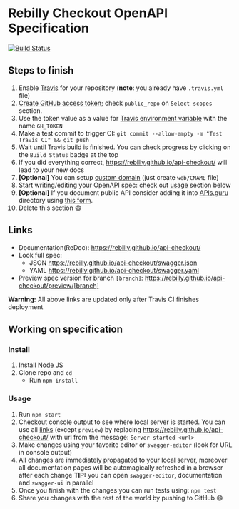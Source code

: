 # Rebilly Checkout OpenAPI Specification
[![Build Status](https://travis-ci.org/Rebilly/api-checkout.svg?branch=master)](https://travis-ci.org/Rebilly/api-checkout)

## Steps to finish

1. Enable [Travis](https://docs.travis-ci.com/user/getting-started/#To-get-started-with-Travis-CI%3A) for your repository (**note**: you already have `.travis.yml` file)
2. [Create GitHub access token](https://help.github.com/articles/creating-an-access-token-for-command-line-use/); check `public_repo` on `Select scopes` section.
3. Use the token value as a value for [Travis environment variable](https://docs.travis-ci.com/user/environment-variables/#Defining-Variables-in-Repository-Settings) with the name `GH_TOKEN`
4. Make a test commit to trigger CI: `git commit --allow-empty -m "Test Travis CI" && git push`
5. Wait until Travis build is finished. You can check progress by clicking on the `Build Status` badge at the top
6. If you did everything correct, https://rebilly.github.io/api-checkout/ will lead to your new docs
7. **[Optional]** You can setup [custom domain](https://help.github.com/articles/using-a-custom-domain-with-github-pages/) (just create `web/CNAME` file)
8. Start writing/editing your OpenAPI spec: check out [usage](#usage) section below
9. **[Optional]** If you document public API consider adding it into [APIs.guru](https://APIs.guru) directory using [this form](https://apis.guru/add-api/).
10. Delete this section :smile:

## Links

- Documentation(ReDoc): https://rebilly.github.io/api-checkout/
- Look full spec:
    + JSON https://rebilly.github.io/api-checkout/swagger.json
    + YAML https://rebilly.github.io/api-checkout/swagger.yaml
- Preview spec version for branch `[branch]`: https://rebilly.github.io/api-checkout/preview/[branch]

**Warning:** All above links are updated only after Travis CI finishes deployment

## Working on specification
### Install

1. Install [Node JS](https://nodejs.org/)
2. Clone repo and `cd`
    + Run `npm install`

### Usage

1. Run `npm start`
2. Checkout console output to see where local server is started. You can use all [links](#links) (except `preview`) by replacing https://rebilly.github.io/api-checkout/ with url from the message: `Server started <url>`
3. Make changes using your favorite editor or `swagger-editor` (look for URL in console output)
4. All changes are immediately propagated to your local server, moreover all documentation pages will be automagically refreshed in a browser after each change
**TIP:** you can open `swagger-editor`, documentation and `swagger-ui` in parallel
5. Once you finish with the changes you can run tests using: `npm test`
6. Share you changes with the rest of the world by pushing to GitHub :smile:
